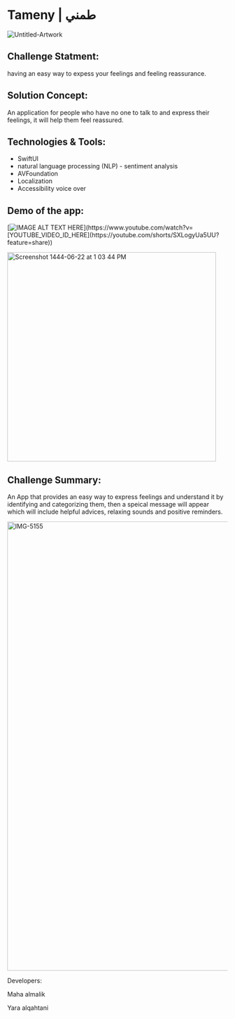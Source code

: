 
# Tameny | طمني
![Untitled-Artwork](https://user-images.githubusercontent.com/105722836/212483038-54b0b452-bb20-4c0b-8a47-25b8eadef97b.png)




## Challenge Statment:

having an easy way to expess your feelings and feeling reassurance.




## Solution Concept:

An application for people who have no one to talk to and express their feelings, it will help them feel reassured.




## Technologies & Tools:

- SwiftUI
- natural language processing (NLP) - sentiment analysis
- AVFoundation
- Localization
- Accessibility voice over


## Demo of the app:

[![IMAGE ALT TEXT HERE]([https://img.youtube.com/vi/YOUTUBE_VIDEO_ID_HERE/0.jpg](https://ibb.co/bz1pqDz))](https://www.youtube.com/watch?v=[YOUTUBE_VIDEO_ID_HERE](https://youtube.com/shorts/SXLogyUa5UU?feature=share))


<img width="477" alt="Screenshot 1444-06-22 at 1 03 44 PM" src="https://user-images.githubusercontent.com/116810243/212534678-85762db1-9789-4273-9f00-b9eb30f60869.png">







## Challenge Summary:

An App that provides an easy way to express feelings and understand it by identifying and categorizing them, then a speical message will appear which will include helpful advices, relaxing sounds and positive reminders.


<img width="1024" alt="IMG-5155" src="https://user-images.githubusercontent.com/105722836/212484012-8c7000d1-68c1-4490-a756-361af4be8df9.png">





Developers:

Maha almalik 

Yara alqahtani
